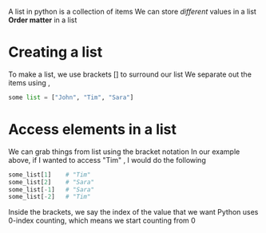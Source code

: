 A list in python is a collection of items
We can store _different_ values in a list
**Order matter** in a list
# Creating a list
To make a list, we use brackets \[\] to surround our list
We separate out the items using ,

```python
some list = ["John", "Tim", "Sara"]
```

# Access elements in a list
We can grab things from list using the bracket notation
In our example above, if I wanted to access "Tim" , I would do the following

```python
some_list[1]    # "Tim"
some_list[2]    # "Sara"
some_list[-1]   # "Sara"
some_list[-2]   # "Tim"
```

Inside the brackets, we say the index of the value that we want
Python uses 0-index counting, which means we start counting from 0
